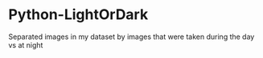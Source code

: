 # Python-LightOrDark
Separated images in my dataset by images that were taken during the day vs at night
